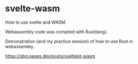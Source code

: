 # svelte-wasm

How to use svelte and WASM.

Webassembly code was compiled with Rust(lang). 

Demonstration (and my practice session) of how to use Rust in webassembly. 

https://gbg.pages.dev/posts/sveltekit-wasm
